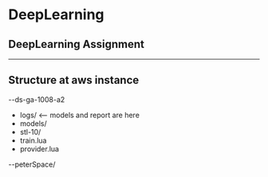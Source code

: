 # DeepLearning
## DeepLearning Assignment
---
## Structure at aws instance
--ds-ga-1008-a2
  * logs/ <-- models and report are here
  * models/
  * stl-10/
  * train.lua
  * provider.lua

--peterSpace/